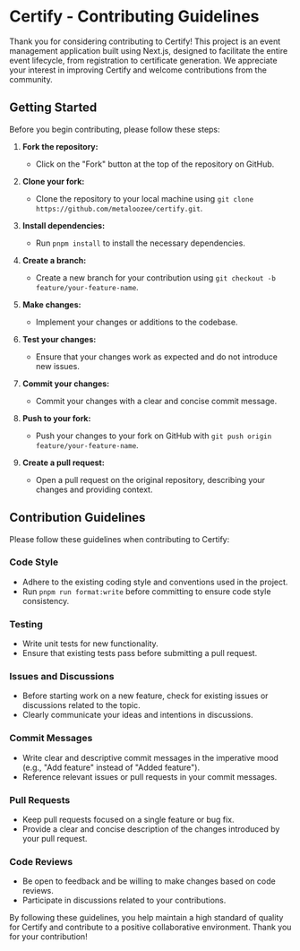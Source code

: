 # Certify - Contributing Guidelines

Thank you for considering contributing to Certify! This project is an event management application built using Next.js, designed to facilitate the entire event lifecycle, from registration to certificate generation. We appreciate your interest in improving Certify and welcome contributions from the community.

## Getting Started

Before you begin contributing, please follow these steps:

1. **Fork the repository:**
   - Click on the "Fork" button at the top of the repository on GitHub.

2. **Clone your fork:**
   - Clone the repository to your local machine using `git clone https://github.com/metaloozee/certify.git`.

3. **Install dependencies:**
   - Run `pnpm install` to install the necessary dependencies.

4. **Create a branch:**
   - Create a new branch for your contribution using `git checkout -b feature/your-feature-name`.

5. **Make changes:**
   - Implement your changes or additions to the codebase.

6. **Test your changes:**
   - Ensure that your changes work as expected and do not introduce new issues.

7. **Commit your changes:**
   - Commit your changes with a clear and concise commit message.

8. **Push to your fork:**
   - Push your changes to your fork on GitHub with `git push origin feature/your-feature-name`.

9. **Create a pull request:**
   - Open a pull request on the original repository, describing your changes and providing context.

## Contribution Guidelines

Please follow these guidelines when contributing to Certify:

### Code Style

- Adhere to the existing coding style and conventions used in the project.
- Run `pnpm run format:write` before committing to ensure code style consistency.

### Testing

- Write unit tests for new functionality.
- Ensure that existing tests pass before submitting a pull request.

### Issues and Discussions

- Before starting work on a new feature, check for existing issues or discussions related to the topic.
- Clearly communicate your ideas and intentions in discussions.

### Commit Messages

- Write clear and descriptive commit messages in the imperative mood (e.g., "Add feature" instead of "Added feature").
- Reference relevant issues or pull requests in your commit messages.

### Pull Requests

- Keep pull requests focused on a single feature or bug fix.
- Provide a clear and concise description of the changes introduced by your pull request.

### Code Reviews

- Be open to feedback and be willing to make changes based on code reviews.
- Participate in discussions related to your contributions.

By following these guidelines, you help maintain a high standard of quality for Certify and contribute to a positive collaborative environment. Thank you for your contribution!

